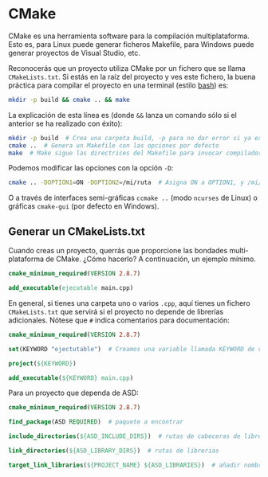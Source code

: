 # CMake

CMake es una herramienta software para la compilación multiplataforma. Esto es, para Linux puede generar ficheros Makefile, para Windows puede generar proyectos de Visual Studio, etc.

Reconocerás que un proyecto utiliza CMake por un fichero que se llama `CMakeLists.txt`. Si estás en la raíz del proyecto y ves este fichero, la buena práctica para compilar el proyecto en una terminal (estilo [bash](../linux/bash.md)) es:

``` bash
mkdir -p build && cmake .. && make
```

La explicación de esta línea es (donde `&&` lanza un comando sólo si el anterior se ha realizado con éxito):
``` bash
mkdir -p build  # Crea una carpeta build, -p para no dar error si ya existe
cmake ..  # Genera un Makefile con las opciones por defecto
make  # Make sigue las directrices del Makefile para invocar compilador, etc
```

Podemos modificar las opciones con la opción `-D`:
``` bash
cmake .. -DOPTION1=ON -DOPTION2=/mi/ruta  # Asigna ON a OPTION1, y /mi/ruta a OPTION2
```
O a través de interfaces semi-gráficas `ccmake ..` (modo `ncurses` de Linux) o gráficas `cmake-gui` (por defecto en Windows).

## Generar un CMakeLists.txt

Cuando creas un proyecto, querrás que proporcione las bondades multi-plataforma de CMake. ¿Cómo hacerlo? A continuación, un ejemplo mínimo.

```cmake
cmake_minimum_required(VERSION 2.8.7)

add_executable(ejecutable main.cpp)
```

En general, si tienes una carpeta uno o varios `.cpp`, aquí tienes un fichero `CMakeLists.txt` que servirá si el proyecto no depende de librerías adicionales. Nótese que `#` indica comentarios para documentación:

```cmake
cmake_minimum_required(VERSION 2.8.7)

set(KEYWORD "ejectutable")  # Creamos una variable llamada KEYWORD de valor "ejecutable"

project(${KEYWORD})

add_executable(${KEYWORD} main.cpp)
```

Para un proyecto que dependa de ASD:
```cmake
cmake_minimum_required(VERSION 2.8.7)

find_package(ASD REQUIRED)  # paquete a encontrar

include_directories(${ASD_INCLUDE_DIRS})  # rutas de cabeceras de librerias

link_directories(${ASD_LIBRARY_DIRS})  # rutas de librerias

target_link_libraries(${PROJECT_NAME} ${ASD_LIBRARIES})  # añadir nombres de librerías
```
